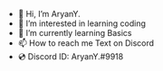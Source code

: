 - 👋 Hi, I’m AryanY.
- 👀 I’m interested in learning coding 
- 🌱 I’m currently learning Basics
- 📫 How to reach me Text on Discord
- 💿 Discord ID: AryanY.#9918

<!---
AryanY440/AryanY440 is a ✨ special ✨ repository because its `README.md` (this file) appears on your GitHub profile.
You can click the Preview link to take a look at your changes.
--->
